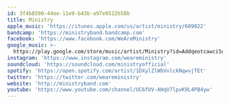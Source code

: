 ```yaml
---
id: 3f4b8590-44ee-11e9-b43b-a97e9522b58b
title: Ministry
apple_music: 'https://itunes.apple.com/us/artist/ministry/609022'
bandcamp: 'https://ministryband.bandcamp.com'
facebook: 'https://www.facebook.com/WeAreMinistry'
google_music: >-
  https://play.google.com/store/music/artist/Ministry?id=Addqeotcawci5uyhzy3m3cz73km
instagram: 'https://www.instagram.com/weareministry'
soundcloud: 'https://soundcloud.com/ministryofficial'
spotify: 'https://open.spotify.com/artist/1DXylZlWbVvlckNqwvjTEt'
twitter: 'https://twitter.com/weareministry'
website: 'http://ministryband.com'
youtube: 'https://www.youtube.com/channel/UC6fUV-AHqV7lpvK9L4PB4yw'
---
```

